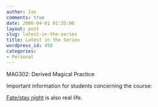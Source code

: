 ```yaml
---
author: Ian
comments: true
date: 2006-04-01 01:35:00
layout: post
slug: latest-in-the-series
title: Latest in the Series
wordpress_id: 458
categories:
- Personal
---
```


MAG302: Derived Magical Practice  

Important information for students concerning the course:  

<a href="http://www.typemoon.com/fate/">Fate/stay night</a> is also real life.
